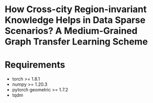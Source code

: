 # How Cross-city Region-invariant Knowledge Helps in Data Sparse Scenarios? A Medium-Grained Graph Transfer Learning Scheme

# Requirements
+ torch >= 1.8.1
+ numpy >= 1.20.3
+ pytorch geometric >= 1.7.2
+ tqdm
